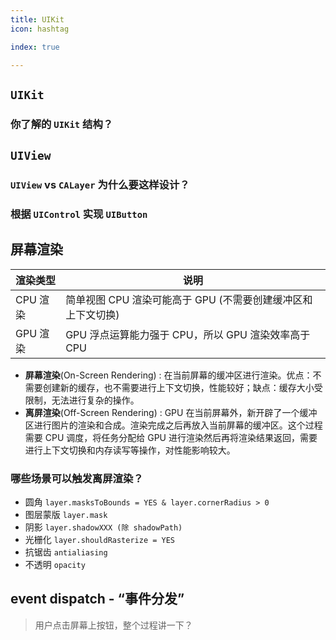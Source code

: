 ```yaml
---
title: UIKit
icon: hashtag

index: true

---
```


<!-- more -->

## `UIKit`

### 你了解的 `UIKit` 结构？

## `UIView`

### `UIView` vs `CALayer` 为什么要这样设计？

### 根据 `UIControl` 实现 `UIButton`

## 屏幕渲染

| 渲染类型 | 说明
| --- | ---
| CPU 渲染 | 简单视图 CPU 渲染可能高于 GPU (不需要创建缓冲区和上下文切换)
| GPU 渲染 | GPU 浮点运算能力强于 CPU，所以 GPU 渲染效率高于 CPU

  * **屏幕渲染**(On-Screen Rendering) : 在当前屏幕的缓冲区进行渲染。优点：不需要创建新的缓存，也不需要进行上下文切换，性能较好；缺点：缓存大小受限制，无法进行复杂的操作。
  * **离屏渲染**(Off-Screen Rendering) : GPU 在当前屏幕外，新开辟了一个缓冲区进行图片的渲染和合成。渲染完成之后再放入当前屏幕的缓冲区。这个过程需要 CPU 调度，将任务分配给 GPU 进行渲染然后再将渲染结果返回，需要进行上下文切换和内存读写等操作，对性能影响较大。
  
### 哪些场景可以触发离屏渲染？
  
  * 圆角 `layer.masksToBounds = YES & layer.cornerRadius > 0`
  * 图层蒙版 `layer.mask`
  * 阴影 `layer.shadowXXX (除 shadowPath)`
  * 光栅化 `layer.shouldRasterize = YES`
  * 抗锯齿 `antialiasing`
  * 不透明 `opacity`



## event dispatch - “事件分发”

> 用户点击屏幕上按钮，整个过程讲一下？